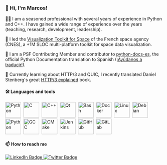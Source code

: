 ### :wave: Hi, I'm Marcos!

:technologist: I am a seasoned professional with several years of experience in Python and C++. I have gained a wide range of experience over the years (teaching, research, development, leadership). 
          
:rocket: I led the [Visualization Toolkit for Space](https://timeloop.fr/vts/) of the French space agency (CNES), a +1M SLOC multi-platform toolkit for space data visualization.

:snake: I am a PSF Contributing Member and contributor to [python-docs-es](https://github.com/python/python-docs-es), the official Python Documentation translation to Spanish ([¡Ayúdanos a traducir!](https://python-docs-es.readthedocs.io/es/3.10/CONTRIBUTING.html)).

:orange_book: Currently learning about HTTP/3 and QUIC, I recently translated Daniel Stenberg's great [HTTP/3 explained](https://http3-explained.haxx.se/) book.   


#### :hammer_and_wrench: Languages and tools

<div>
  <img src="https://cdn.jsdelivr.net/gh/devicons/devicon/icons/python/python-original.svg" title="Python" alt="Python" width="50" height="50"/>&nbsp;
  <img src="https://cdn.jsdelivr.net/gh/devicons/devicon/icons/c/c-original.svg" title="C" alt="C" width="50" height="50"/>&nbsp;
  <img src="https://cdn.jsdelivr.net/gh/devicons/devicon/icons/cplusplus/cplusplus-original.svg" title="C++" alt="C++" width="50" height="50"/>&nbsp;
  <img src="https://cdn.jsdelivr.net/gh/devicons/devicon/icons/qt/qt-original.svg" title="Qt" alt="Qt" width="50" height="50"/>&nbsp;
  <img src="https://cdn.jsdelivr.net/gh/devicons/devicon/icons/bash/bash-original.svg" title="Bash" alt="Bash" width="50" height="50"/>&nbsp;
  <img src="https://cdn.jsdelivr.net/gh/devicons/devicon/icons/docker/docker-original.svg" title="Docker" alt="Docker" width="50" height="50"/>&nbsp;
  <img src="https://cdn.jsdelivr.net/gh/devicons/devicon/icons/linux/linux-original.svg" title="Linux" alt="Linux" width="50" height="50"/>&nbsp;
  <img src="https://cdn.jsdelivr.net/gh/devicons/devicon/icons/debian/debian-original.svg" title="Debian" alt="Debian" width="50" height="50"/>&nbsp;
  <img src="https://cdn.jsdelivr.net/gh/devicons/devicon/icons/centos/centos-original.svg" title="CentOS" alt="Python" width="50" height="50"/>&nbsp;
  <img src="https://cdn.jsdelivr.net/gh/devicons/devicon/icons/gcc/gcc-original.svg" title="GCC" alt="GCC" width="50" height="50"/>&nbsp;
  <img src="https://cdn.jsdelivr.net/gh/devicons/devicon/icons/cmake/cmake-original.svg" title="CMake" alt="CMake" width="50" height="50"/>&nbsp;
  <img src="https://cdn.jsdelivr.net/gh/devicons/devicon/icons/jenkins/jenkins-original.svg" title="Jenkins" alt="Jenkins" width="50" height="50"/>&nbsp;
  <img src="https://cdn.jsdelivr.net/gh/devicons/devicon/icons/github/github-original.svg"  title="GitHub" alt="GitHub" width="50" height="50"/>&nbsp;
  <img src="https://cdn.jsdelivr.net/gh/devicons/devicon/icons/gitlab/gitlab-original.svg" title="GitLab" alt="GitLab" width="50" height="50"/>&nbsp; 
</div>

#### :mailbox: How to reach me

<div id="badges">
  <a href="https://linkedin.com/in/marcosmedrano">
    <img src="https://img.shields.io/badge/LinkedIn-blue?style=for-the-badge&logo=linkedin&logoColor=white" alt="LinkedIn Badge"/>
  <a href="https://twitter.com/mmmarcos">
    <img src="https://img.shields.io/badge/Twitter-blue?style=for-the-badge&logo=twitter&logoColor=white" alt="Twitter Badge"/>
  </a>
</div>
